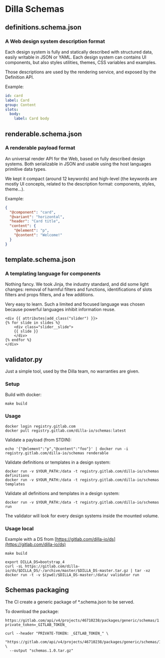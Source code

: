 # Dilla Schemas

## definitions.schema.json

### A Web design system description format

Each design system is fully and statically described with structured data, easily writable in JSON or YAML. Each design system can contains UI components, but also styles utilities, themes, CSS variables and examples.

Those descriptions are used by the rendering service, and exposed by the Definition API.

Example:

```yaml
id: card
label: Card
group: Content
slots:
  body:
    label: Card body
```

## renderable.schema.json

### A renderable payload format

An universal render API for the Web, based on fully described design systems. Both serializable in JSON and usable using the host languages primitive data types.

We kept it compact (around 12 keywords) and high-level (the keywords are mostly UI concepts, related to the description format: components, styles, theme...).

Example:

```json
{
  "@component": "card",
  "@variant": "horizontal",
  "header": "Card title",
  "content": {
    "@element": "p",
    "@content": "Welcome!"
  }
}
```

## template.schema.json

### A templating language for components

Nothing fancy. We took Jinja, the industry standard, and did some light changes: removal of harmful filters and functions, identifications of slots filters and props filters, and a few additions.

Very easy to learn. Such a limited and focused language was chosen because powerful languages inhibit information reuse.

```jinja
<div {{ attributes|add_class("slider") }}>
{% for slide in slides %}
    <div class="slider__slide">
    {{ slide }}
    </div>
{% endfor %}
</div>
```

## validator.py

Just a simple tool, used by the Dilla team, no warranties are given.

### Setup

Build with docker:

```shell
make build
```

### Usage

```shell
docker login registry.gitlab.com
docker pull registry.gitlab.com/dilla-io/schemas:latest
```

Validate a payload (from STDIN):

```shell
echo '{"@element":"p","@content":"foo"}' | docker run -i registry.gitlab.com/dilla-io/schemas renderable
```

Validate definitions or templates in a design system:

```shell
docker run -v $YOUR_PATH:/data -t registry.gitlab.com/dilla-io/schemas definitions
docker run -v $YOUR_PATH:/data -t registry.gitlab.com/dilla-io/schemas templates
```

Validate all definitions and templates in a design system:

```shell
docker run -v $YOUR_PATH:/data -t registry.gitlab.com/dilla-io/schemas run
```

The validator will look for every design systems inside the mounted volume.

### Usage local

Example with a DS from [https://gitlab.com/dilla-io/ds](https://gitlab.com/dilla-io/ds)

```shell
make build
```

```shell
export DILLA_DS=bootstrap_4
curl -sL https://gitlab.com/dilla-io/ds/$DILLA_DS/-/archive/master/$DILLA_DS-master.tar.gz | tar -xz
docker run -t -v $(pwd)/$DILLA_DS-master:/data/ validator run
```

## Schemas packaging

The CI create a generic package of \*.schema.json to be served.

To download the package:

```shell
https://gitlab.com/api/v4/projects/46710238/packages/generic/schemas/1.0/schemas.1.0.tar.gz?private_token=_GITLAB_TOKEN_
```

```shell
curl --header "PRIVATE-TOKEN: _GITLAB_TOKEN_" \
  "https://gitlab.com/api/v4/projects/46710238/packages/generic/schemas/1.0/schemas.1.0.tar.gz" \
  --output "schemas.1.0.tar.gz"
```
